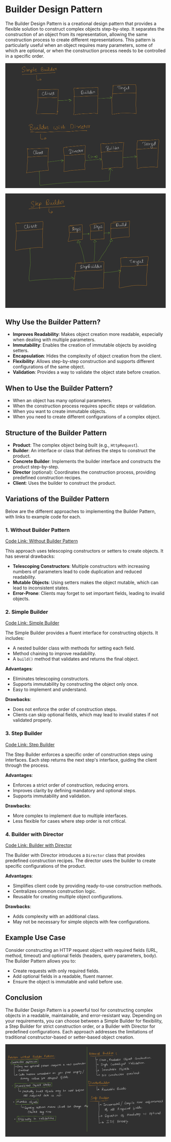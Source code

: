 

# Builder Design Pattern

The Builder Design Pattern is a creational design pattern that provides a flexible solution to construct complex objects step-by-step. It separates the construction of an object from its representation, allowing the same construction process to create different representations. This pattern is particularly useful when an object requires many parameters, some of which are optional, or when the construction process needs to be controlled in a specific order.

![alt text](image-1.png)

![alt text](image-2.png)

## Why Use the Builder Pattern?
- **Improves Readability**: Makes object creation more readable, especially when dealing with multiple parameters.
- **Immutability**: Enables the creation of immutable objects by avoiding setters.
- **Encapsulation**: Hides the complexity of object creation from the client.
- **Flexibility**: Allows step-by-step construction and supports different configurations of the same object.
- **Validation**: Provides a way to validate the object state before creation.

## When to Use the Builder Pattern?
- When an object has many optional parameters.
- When the construction process requires specific steps or validation.
- When you want to create immutable objects.
- When you need to create different configurations of a complex object.

## Structure of the Builder Pattern
- **Product**: The complex object being built (e.g., `HttpRequest`).
- **Builder**: An interface or class that defines the steps to construct the product.
- **Concrete Builder**: Implements the builder interface and constructs the product step-by-step.
- **Director** (optional): Coordinates the construction process, providing predefined construction recipes.
- **Client**: Uses the builder to construct the product.

## Variations of the Builder Pattern
Below are the different approaches to implementing the Builder Pattern, with links to example code for each.

### 1. Without Builder Pattern
[Code Link: Without Builder Pattern](/system-design/28/WithoutBuilder.java)

This approach uses telescoping constructors or setters to create objects. It has several drawbacks:
- **Telescoping Constructors**: Multiple constructors with increasing numbers of parameters lead to code duplication and reduced readability.
- **Mutable Objects**: Using setters makes the object mutable, which can lead to inconsistent states.
- **Error-Prone**: Clients may forget to set important fields, leading to invalid objects.

### 2. Simple Builder
[Code Link: Simple Builder](/system-design/28/SimpleBuilder/HttpRequest.java)

The Simple Builder provides a fluent interface for constructing objects. It includes:
- A nested builder class with methods for setting each field.
- Method chaining to improve readability.
- A `build()` method that validates and returns the final object.

**Advantages**:
- Eliminates telescoping constructors.
- Supports immutability by constructing the object only once.
- Easy to implement and understand.

**Drawbacks**:
- Does not enforce the order of construction steps.
- Clients can skip optional fields, which may lead to invalid states if not validated properly.

### 3. Step Builder
[Code Link: Step Builder](/system-design/28/StepBuilder/HttpRequest.java)

The Step Builder enforces a specific order of construction steps using interfaces. Each step returns the next step's interface, guiding the client through the process.

**Advantages**:
- Enforces a strict order of construction, reducing errors.
- Improves clarity by defining mandatory and optional steps.
- Supports immutability and validation.

**Drawbacks**:
- More complex to implement due to multiple interfaces.
- Less flexible for cases where step order is not critical.

### 4. Builder with Director
[Code Link: Builder with Director](/system-design/28/BuilderWithDirector/HttpRequest.java)

The Builder with Director introduces a `Director` class that provides predefined construction recipes. The director uses the builder to create specific configurations of the product.

**Advantages**:
- Simplifies client code by providing ready-to-use construction methods.
- Centralizes common construction logic.
- Reusable for creating multiple object configurations.

**Drawbacks**:
- Adds complexity with an additional class.
- May not be necessary for simple objects with few configurations.

## Example Use Case
Consider constructing an HTTP request object with required fields (URL, method, timeout) and optional fields (headers, query parameters, body). The Builder Pattern allows you to:
- Create requests with only required fields.
- Add optional fields in a readable, fluent manner.
- Ensure the object is immutable and valid before use.

## Conclusion
The Builder Design Pattern is a powerful tool for constructing complex objects in a readable, maintainable, and error-resistant way. Depending on your requirements, you can choose between a Simple Builder for flexibility, a Step Builder for strict construction order, or a Builder with Director for predefined configurations. Each approach addresses the limitations of traditional constructor-based or setter-based object creation.

![alt text](image.png)